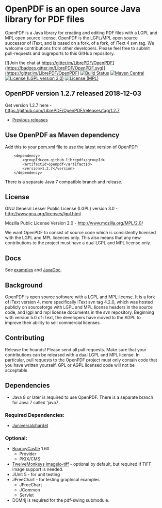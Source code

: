 # OpenPDF is an open source Java library for PDF files #

OpenPDF is a Java library for creating and editing PDF files with a LGPL and MPL open source license. OpenPDF is the LGPL/MPL open source successor of iText, and is based on a fork, of a fork, of iText 4 svn tag. We welcome contributions from other developers. Please feel free to submit pull-requests and bugreports to this GitHub repository.

[![Join the chat at https://gitter.im/LibrePDF/OpenPDF](https://badges.gitter.im/LibrePDF/OpenPDF.svg)](https://gitter.im/LibrePDF/OpenPDF) [![Build Status](https://travis-ci.org/LibrePDF/OpenPDF.svg?branch=master)](https://travis-ci.org/LibrePDF/OpenPDF) [![Maven Central](https://maven-badges.herokuapp.com/maven-central/com.github.librepdf/openpdf/badge.svg)](https://maven-badges.herokuapp.com/maven-central/com.github.librepdf/openpdf) [![License (LGPL version 3.0)](https://img.shields.io/badge/license-GNU%20LGPL%20version%203.0-blue.svg?style=flat-square)](http://opensource.org/licenses/LGPL-3.0) [![License (MPL)](https://img.shields.io/badge/license-Mozilla%20Public%20License-yellow.svg?style=flat-square)](http://opensource.org/licenses/MPL-2.0)

## OpenPDF version 1.2.7 released 2018-12-03 ##
Get version 1.2.7 here - https://github.com/LibrePDF/OpenPDF/releases/tag/1.2.7

- [Previous releases](https://github.com/LibrePDF/OpenPDF/releases)


## Use OpenPDF as Maven dependency
Add this to your pom.xml file to use the latest version of OpenPDF:

        <dependency>
            <groupId>com.github.librepdf</groupId>
            <artifactId>openpdf</artifactId>
            <version>1.2.7</version>
        </dependency>

There is a separate Java 7 compatible branch and release.

## License ##

GNU General Lesser Public License (LGPL) version 3.0 - http://www.gnu.org/licenses/lgpl.html

Mozilla Public License Version 2.0 - http://www.mozilla.org/MPL/2.0/

We want OpenPDF to consist of source code which is consistently licensed with the LGPL and MPL licences only. This also means that any new contributions to the project must have a dual LGPL and MPL license only.

## Docs ##
See [examples](pdf-toolbox/src/test/java/com/lowagie/examples/) and [JavaDoc](https://librepdf.github.io/OpenPDF/docs-1-2-7/?).

## Background ##

OpenPDF is open source software with a LGPL and MPL license. It is a fork of iText version 4, more specifically iText svn tag 4.2.0, which was hosted publicly on sourceforge with LGPL and MPL license headers in the source code, and lgpl and mpl license documents in the svn repository.
Beginning with version 5.0 of iText, the developers have moved to the AGPL to improve their ability to sell commercial licenses. 

## Contributing ##
Release the hounds!  Please send all pull requests.
Make sure that your contributions can be released with a dual LGPL and MPL license. In particular, pull requests to the OpenPDF project must only contain code that you have written yourself. GPL or AGPL licensed code will not be acceptable.

## Dependencies ##
- Java 8 or later is required to use OpenPDF. There is a separate branch for Java 7 called 'java7'.

### Required Dependencies: ###

 - [Juniversalchardet](https://github.com/albfernandez/juniversalchardet)

### Optional: ###

  - [BouncyCastle](https://www.bouncycastle.org/) 1.60
    - Provider
    - PKIX/CMS
 - [TwelveMonkeys imageio-tiff](https://github.com/haraldk/TwelveMonkeys/) - optional by default, but required if TIFF image support is needed.    
 - JUnit 5 - for unit testing
 - JFreeChart - for testing graphical examples
   - JFreeChart
   - JCommon
   - Servlet
 - DOM4j is required for the pdf-swing submodule.
